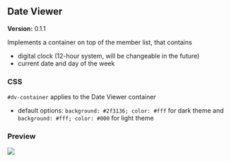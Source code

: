 ## Date Viewer
**Version:** 0.1.1

Implements a container on top of the member list, that contains
* digital clock (12-hour system, will be changeable in the future)
* current date and day of the week

### CSS
``#dv-container`` applies to the Date Viewer container
 * default options: ``background: #2f3136; color: #fff`` for dark theme and ``background: #fff; color: #000`` for light theme

### Preview
![](http://i.imgur.com/NfkHoDI.png)
